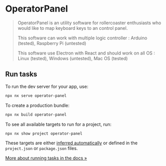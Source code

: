 # OperatorPanel

> OperatorPanel is an utility software for rollercoaster enthusiasts who would like to map keyboard keys to an control panel.
>
> This software can work with multiple logic controller : Arduino (tested), Raspberry Pi (untested)
>
> This software use Electron with React and should work on all OS : Linux (tested), Windows (untested), Mac OS (tested)

## Run tasks

To run the dev server for your app, use:

```sh
npx nx serve operator-panel
```

To create a production bundle:

```sh
npx nx build operator-panel
```

To see all available targets to run for a project, run:

```sh
npx nx show project operator-panel
```

These targets are either [inferred automatically](https://nx.dev/concepts/inferred-tasks?utm_source=nx_project&utm_medium=readme&utm_campaign=nx_projects) or defined in the `project.json` or `package.json` files.

[More about running tasks in the docs &raquo;](https://nx.dev/features/run-tasks?utm_source=nx_project&utm_medium=readme&utm_campaign=nx_projects)
